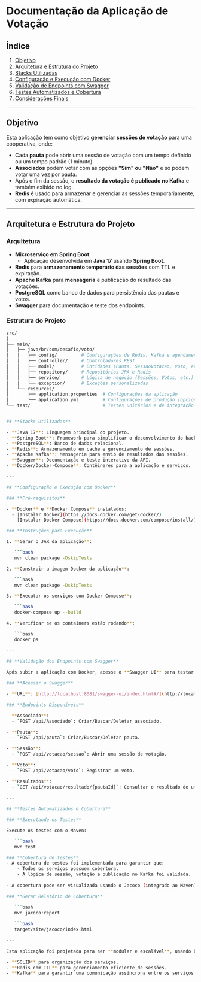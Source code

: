# **Documentação da Aplicação de Votação**

## **Índice**
1. [Objetivo](#objetivo)
2. [Arquitetura e Estrutura do Projeto](#arquitetura-e-estrutura-do-projeto)
3. [Stacks Utilizadas](#stacks-utilizadas)
4. [Configuração e Execução com Docker](#configuração-e-execução-com-docker)
5. [Validação de Endpoints com Swagger](#validação-de-endpoints-com-swagger)
6. [Testes Automatizados e Cobertura](#testes-automatizados-e-cobertura)
7. [Considerações Finais](#considerações-finais)

---

## **Objetivo**

Esta aplicação tem como objetivo **gerenciar sessões de votação** para uma cooperativa, onde:
- Cada **pauta** pode abrir uma sessão de votação com um tempo definido ou um tempo padrão (1 minuto).
- **Associados** podem votar com as opções **"Sim" ou "Não"** e só podem votar uma vez por pauta.
- Após o fim da sessão, o **resultado da votação é publicado no Kafka** e também exibido no log.
- **Redis** é usado para armazenar e gerenciar as sessões temporariamente, com expiração automática.

---

## **Arquitetura e Estrutura do Projeto**

### **Arquitetura**

- **Microserviço em Spring Boot**:
  - Aplicação desenvolvida em **Java 17** usando **Spring Boot**.
- **Redis** para **armazenamento temporário das sessões** com TTL e expiração.
- **Apache Kafka** para **mensageria** e publicação do resultado das votações.
- **PostgreSQL** como banco de dados para persistência das pautas e votos.
- **Swagger** para documentação e teste dos endpoints.

### **Estrutura do Projeto**

```bash
src/
│
├── main/
│   ├── java/br/com/desafio/voto/
│   │   ├── config/         # Configurações de Redis, Kafka e agendamentos
│   │   ├── controller/     # Controladores REST
│   │   ├── model/          # Entidades (Pauta, SessaoVotacao, Voto, etc.)
│   │   ├── repository/     # Repositórios JPA e Redis
│   │   ├── service/        # Lógica de negócio (Sessões, Votos, etc.)
│   │   └── exception/      # Exceções personalizadas
│   └── resources/
│       ├── application.properties  # Configurações da aplicação
│       └── application.yml         # Configurações de produção (opcional)
└── test/                           # Testes unitários e de integração


## **Stacks Utilizadas**

- **Java 17**: Linguagem principal do projeto.  
- **Spring Boot**: Framework para simplificar o desenvolvimento do backend.  
- **PostgreSQL**: Banco de dados relacional.  
- **Redis**: Armazenamento em cache e gerenciamento de sessões.  
- **Apache Kafka**: Mensageria para envio de resultados das sessões.  
- **Swagger**: Documentação e teste interativo da API.  
- **Docker/Docker-Compose**: Contêineres para a aplicação e serviços.  

---

## **Configuração e Execução com Docker**

### **Pré-requisitos**

- **Docker** e **Docker Compose** instalados:
  - [Instalar Docker](https://docs.docker.com/get-docker/)
  - [Instalar Docker Compose](https://docs.docker.com/compose/install/)

### **Instruções para Execução**

1. **Gerar o JAR da aplicação**:

   ```bash
   mvn clean package -DskipTests

2. **Construir a imagem Docker da aplicação**:

   ```bash
   mvn clean package -DskipTests

3. **Executar os serviços com Docker Compose**:

   ```bash
   docker-compose up --build

4. **Verificar se os containers estão rodando**:

   ```bash
   docker ps
   
---

## **Validação dos Endpoints com Swagger**

Após subir a aplicação com Docker, acesse o **Swagger UI** para testar os endpoints:

### **Acessar o Swagger**

- **URL**: [http://localhost:8081/swagger-ui/index.html#/](http://localhost:8081/swagger-ui/index.html#/)

### **Endpoints Disponíveis**

- **Associado**:
  - `POST /api/Associado`: Criar/Buscar/Deletar associado.
  
- **Pauta**:
  - `POST /api/pauta`: Criar/Buscar/Deletar pauta.

- **Sessão**:
  - `POST /api/votacao/sessao`: Abrir uma sessão de votação.

- **Voto**:
  - `POST /api/votacao/voto`: Registrar um voto.

- **Resultados**:
  - `GET /api/votacao/resultado/{pautaId}`: Consultar o resultado de uma votação.
   
---

## **Testes Automatizados e Cobertura**

### **Executando os Testes**

Execute os testes com o Maven:

   ```bash
   mvn test

### **Cobertura de Testes**
- A cobertura de testes foi implementada para garantir que:
	- Todos os serviços possuem cobertura.
	- A lógica de sessão, votação e publicação no Kafka foi validada.
	
- A cobertura pode ser visualizada usando o Jacoco (integrado ao Maven).

### **Gerar Relatório de Cobertura**

   ```bash
   mvn jacoco:report
   
   ```bash
   target/site/jacoco/index.html
   
---

Esta aplicação foi projetada para ser **modular e escalável**, usando boas práticas como:

- **SOLID** para organização dos serviços.
- **Redis com TTL** para gerenciamento eficiente de sessões.
- **Kafka** para garantir uma comunicação assíncrona entre os serviços.   
